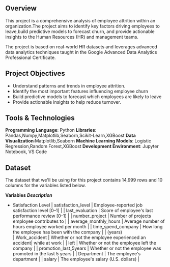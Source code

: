 ## Overview

This project is a comprehensive analysis of employee attrition within an organization.The project aims to identify key factors driving employees to leave,build predictive models to forecast churn, and provide actionable insights to the Human Resources (HR) and management teams.

The project is based on real-world HR datasets and leverages advanced data analytics techniques taught in the Google Advanced Data Analytics Professional Certificate.

## Project Objectives

- Understand patterns and trends in employee attrition.
- Identify the most important features influencing employee churn
- Build predictive models to forecast which employees are likely to leave
- Provide actionable insights to help reduce turnover.

## Tools & Technologies

**Programming Language**: Python
**Libraries**:  Pandas,Numpy,Matplotlib,Seaborn,Scikit-Learn,XGBoost
**Data Visualization**:Matplotlib,Seaborn
**Machine Learning Models**: Logistic Regression,Random Forest,XGBoost
**Development Environment**: Jupyter Notebook, VS Code


## Dataset

The dataset that we'll be using for this project contains 14,999 rows and 10 columns for the variables listed below.

**Variables**                              ***Description***          
- Satisfaction Level
| satisfaction_level      |  Employee-reported job satisfaction level [0–1]     |
| last_evaluation	        |  Score of employee's last performance review [0–1]  |
| number_project	        |  Number of projects employee contributes to         |
| average_monthly_hours	  |  Average number of hours employee worked per month  |
| time_spend_company	    |  How long the employee has been with the company    | |                             (years)                                          
| Work_accident	          |  Whether or not the employee experienced an accident|                              while at work                                      |
| left	                  | Whether or not the employee left the company        |
| promotion_last_5years	  | Whether or not the employee was promoted in the last                              5 years                                             |
| Department	            | The employee's department                           |
| salary	                | The employee's salary (U.S. dollars)                 |


